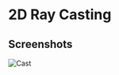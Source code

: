# 2D Ray Casting
## Screenshots
![Cast](https://user-images.githubusercontent.com/67017303/209476017-ff73d00d-8b9f-48c4-a3b2-2e9392123169.png)

